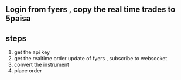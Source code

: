 ## Login from fyers , copy the real time trades to 5paisa 

## steps 
1. get the api key 
2. get the realtime order update of fyers , subscribe to websocket 
3. convert the instrument 
4. place order
